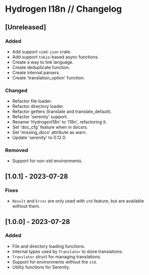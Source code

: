 # Hydrogen I18n // Changelog

## [Unreleased]

### Added

- Add support `simd-json` crate.
- Add support `tokio`-based async functions.
- Create a way to link language.
- Create deduplicate function.
- Create internal parsers.
- Create 'translation_option' function.

### Changed

- Refactor file loader.
- Refactor directory loader.
- Refactor getters (translate and translate_default).
- Refactor 'serenity' support.
- Rename 'HydrogenI18n' to 'I18n', refactoring it.
- Set 'doc_cfg' feature when in docsrs.
- Set 'missing_docs' attribute as warn.
- Update 'serenity' to 0.12.0.

### Removed

- Support for non-std environments.

## [1.0.1] - 2023-07-28

### Fixes

- `Result` and `Error` are only used with `std` feature, but are available without them.

## [1.0.0] - 2023-07-28

### Added

- File and directory loading functions.
- Internal types used by `Translator` to store translations.
- `Translator` struct for managing translations.
- Support for environments without the `std`.
- Utility functions for Serenity.
